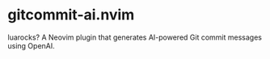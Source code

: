 # gitcommit-ai.nvim
luarocks?
A Neovim plugin that generates AI-powered Git commit messages using OpenAI.
